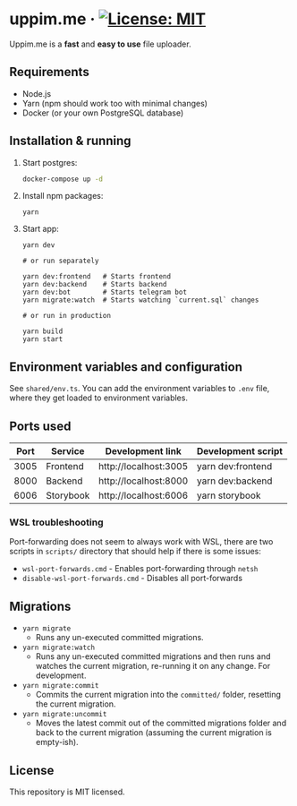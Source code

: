 # uppim.me &middot; [![License: MIT](https://img.shields.io/badge/License-MIT-yellow.svg)](https://opensource.org/licenses/MIT)

Uppim.me is a **fast** and **easy to use** file uploader.

## Requirements

- Node.js
- Yarn (npm should work too with minimal changes)
- Docker (or your own PostgreSQL database)

## Installation & running

1. Start postgres:

   ```sh
   docker-compose up -d
   ```

2. Install npm packages:
   ```
   yarn
   ```
3. Start app:

   ```
   yarn dev

   # or run separately

   yarn dev:frontend   # Starts frontend
   yarn dev:backend    # Starts backend
   yarn dev:bot        # Starts telegram bot
   yarn migrate:watch  # Starts watching `current.sql` changes

   # or run in production

   yarn build
   yarn start
   ```

## Environment variables and configuration

See `shared/env.ts`. You can add the environment variables to `.env` file, where they get loaded to environment variables.

## Ports used

| Port | Service   | Development link      | Development script |
| ---- | --------- | --------------------- | ------------------ |
| 3005 | Frontend  | http://localhost:3005 | yarn dev:frontend  |
| 8000 | Backend   | http://localhost:8000 | yarn dev:backend   |
| 6006 | Storybook | http://localhost:6006 | yarn storybook     |

### WSL troubleshooting

Port-forwarding does not seem to always work with WSL, there are two scripts in `scripts/` directory that should help if there is some issues:

- `wsl-port-forwards.cmd` - Enables port-forwarding through `netsh`
- `disable-wsl-port-forwards.cmd` - Disables all port-forwards

## Migrations

- `yarn migrate`
  - Runs any un-executed committed migrations.
- `yarn migrate:watch`
  - Runs any un-executed committed migrations and then runs and watches the current migration, re-running it on any change. For development.
- `yarn migrate:commit`
  - Commits the current migration into the `committed/` folder, resetting the current migration.
- `yarn migrate:uncommit`
  - Moves the latest commit out of the committed migrations folder and back to the current migration (assuming the current migration is empty-ish).

## License

This repository is MIT licensed.
